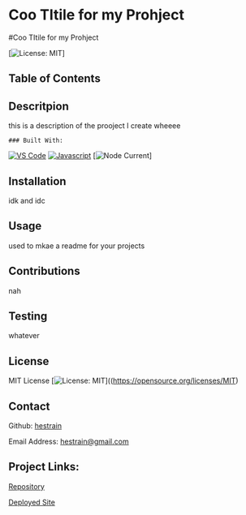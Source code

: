 # Coo TItile for my Prohject
#Coo TItile for my Prohject 

  [![License: MIT](https://img.shields.io/badge/License-MIT-yellow.svg)]


  ## Table of Contents



  ## Descritpion 
 
  this is a description of the prooject I create wheeee
 
    ### Built With: 

  [![VS Code](https://img.shields.io/badge/IDE-VSCode-0000ff?style=plastic&logo=VisualStudioCode&logoWidth=10)](https://code.visualstudio.com/docs)
  [![Javascript](https://img.shields.io/badge/Language-JavaScript-ff0000?style=plastic&logo=JavaScript&logoWidth=10)](https://javascript.info/)
  [![Node Current](https://img.shields.io/node/v/:packageName)]

  ## Installation 
 
   idk and idc

  ## Usage 

   used to mkae a readme for your projects

   ## Contributions 

   nah

  ## Testing 

   whatever

   ## License 
 
   MIT License
 [![License: MIT](https://img.shields.io/badge/License-MIT-yellow.svg)]((https://opensource.org/licenses/MIT)

   ## Contact 
 
   Github: 
   [hestrain](github.com/hestrain)

  Email Address: 
  [hestrain@gmail.com](hestrain@gmail.com)

  ## Project Links: 

  [Repository](github.com/hestrain/mov.ie)

  [Deployed Site](hestrain.github.io/mov.ie)